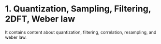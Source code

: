 # 1. Quantization, Sampling, Filtering, 2DFT, Weber law
It contains content about quantization, filtering, correlation, resampling, and weber law.

